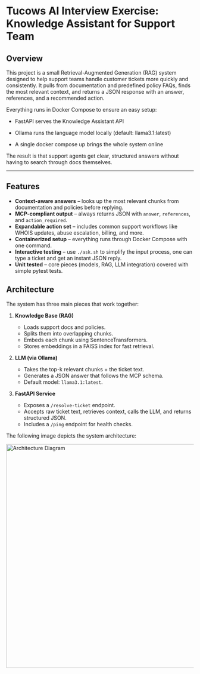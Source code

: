 # Tucows AI Interview Exercise: Knowledge Assistant for Support Team

## Overview

This project is a small Retrieval-Augmented Generation (RAG) system designed to help support teams handle customer tickets more quickly and consistently. It pulls from documentation and predefined policy FAQs, finds the most relevant context, and returns a JSON response with an answer, references, and a recommended action.

Everything runs in Docker Compose to ensure an easy setup:

- FastAPI serves the Knowledge Assistant API

- Ollama runs the language model locally (default: llama3.1:latest)

- A single docker compose up brings the whole system online

The result is that support agents get clear, structured answers without having to search through docs themselves.

---

## Features 

- **Context-aware answers** – looks up the most relevant chunks from documentation and policies before replying.  
- **MCP-compliant output** – always returns JSON with `answer`, `references`, and `action_required`.  
- **Expandable action set** – includes common support workflows like WHOIS updates, abuse escalation, billing, and more.  
- **Containerized setup** – everything runs through Docker Compose with one command.  
- **Interactive testing** – use `./ask.sh` to simplify the input process, one can type a ticket and get an instant JSON reply.  
- **Unit tested** – core pieces (models, RAG, LLM integration) covered with simple pytest tests.  

## Architecture 

The system has three main pieces that work together:

1. **Knowledge Base (RAG)**  
   - Loads support docs and policies.  
   - Splits them into overlapping chunks.  
   - Embeds each chunk using SentenceTransformers.  
   - Stores embeddings in a FAISS index for fast retrieval.  

2. **LLM (via Ollama)**  
   - Takes the top-k relevant chunks + the ticket text.  
   - Generates a JSON answer that follows the MCP schema.  
   - Default model: `llama3.1:latest`.  

3. **FastAPI Service**  
   - Exposes a `/resolve-ticket` endpoint.  
   - Accepts raw ticket text, retrieves context, calls the LLM, and returns structured JSON.  
   - Includes a `/ping` endpoint for health checks.  

The following image depicts the system architecture: 

<img src="architecture.svg" alt="Architecture Diagram" width="600"/>
